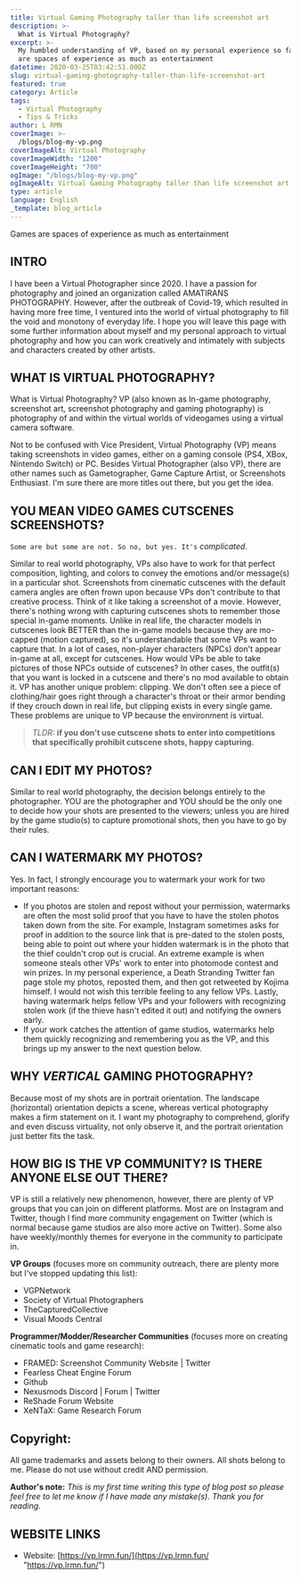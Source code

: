 ```yaml
---
title: Virtual Gaming Photography taller than life screenshot art
description: >-
  What is Virtual Photography?
excerpt: >-
  My humbled understanding of VP, based on my personal experience so far. Games
  are spaces of experience as much as entertainment
datetime: 2020-03-25T03:42:51.000Z
slug: virtual-gaming-ghotography-taller-than-life-screenshot-art
featured: true
category: Article
tags:
  - Virtual Photography
  - Tips & Tricks
author: L RMN
coverImage: >-
  /blogs/blog-my-vp.png
coverImageAlt: Virtual Photography
coverImageWidth: "1200"
coverImageHeight: "700"
ogImage: "/blogs/blog-my-vp.png"
ogImageAlt: Virtual Gaming Photography taller than life screenshot art
type: article
language: English
_template: blog_article
---
```


Games are spaces of experience as much as entertainment

## INTRO

I have been a Virtual Photographer since 2020. I have a passion for photography and joined an organization called AMATIRANS PHOTOGRAPHY. However, after the outbreak of Covid-19, which resulted in having more free time, I ventured into the world of virtual photography to fill the void and monotony of everyday life. I hope you will leave this page with some further information about myself and my personal approach to virtual photography and how you can work creatively and intimately with subjects and characters created by other artists.

## WHAT IS VIRTUAL PHOTOGRAPHY?

What is Virtual Photography?
VP (also known as In-game photography, screenshot art, screenshot photography and gaming photography) is photography of and within the virtual worlds of videogames using a virtual camera software.

Not to be confused with Vice President, Virtual Photography (VP) means taking screenshots in video games, either on a gaming console (PS4, XBox, Nintendo Switch) or PC. Besides Virtual Photographer (also VP), there are other names such as Gametographer, Game Capture Artist, or Screenshots Enthusiast. I'm sure there are more titles out there, but you get the idea.

## YOU MEAN VIDEO GAMES CUTSCENES SCREENSHOTS?

`Some are but some are not. So no, but yes. It's` _complicated_.

Similar to real world photography, VPs also have to work for that perfect composition, lighting, and colors to convey the emotions and/or message(s) in a particular shot. Screenshots from cinematic cutscenes with the default camera angles are often frown upon because VPs don't contribute to that creative process. Think of it like taking a screenshot of a movie. However, there's nothing wrong with capturing cutscenes shots to remember those special in-game moments. Unlike in real life, the character models in cutscenes look BETTER than the in-game models because they are mo-capped (motion captured), so it's understandable that some VPs want to capture that. In a lot of cases, non-player characters (NPCs) don't appear in-game at all, except for cutscenes. How would VPs be able to take pictures of those NPCs outside of cutscenes? In other cases, the outfit(s) that you want is locked in a cutscene and there's no mod available to obtain it. VP has another unique problem: clipping. We don't often see a piece of clothing/hair goes right through a character's throat or their armor bending if they crouch down in real life, but clipping exists in every single game. These problems are unique to VP because the environment is virtual.

> _TLDR:_ **if you don't use cutscene shots to enter into competitions that specifically prohibit cutscene shots, happy capturing.**

## CAN I EDIT MY PHOTOS?

Similar to real world photography, the decision belongs entirely to the photographer. YOU are the photographer and YOU should be the only one to decide how your shots are presented to the viewers; unless you are hired by the game studio(s) to capture promotional shots, then you have to go by their rules.

## CAN I WATERMARK MY PHOTOS?

Yes. In fact, I strongly encourage you to watermark your work for two important reasons:

- If you photos are stolen and repost without your permission, watermarks are often the most solid proof that you have to have the stolen photos taken down from the site. For example, Instagram sometimes asks for proof in addition to the source link that is pre-dated to the stolen posts, being able to point out where your hidden watermark is in the photo that the thief couldn't crop out is crucial. An extreme example is when someone steals other VPs' work to enter into photomode contest and win prizes. In my personal experience, a Death Stranding Twitter fan page stole my photos, reposted them, and then got retweeted by Kojima himself. I would not wish this terrible feeling to any fellow VPs. Lastly, having watermark helps fellow VPs and your followers with recognizing stolen work (if the thieve hasn't edited it out) and notifying the owners early.
- If your work catches the attention of game studios, watermarks help them quickly recognizing and remembering you as the VP, and this brings up my answer to the next question below.

## WHY _VERTICAL_ GAMING PHOTOGRAPHY?

Because most of my shots are in portrait orientation. The landscape (horizontal) orientation depicts a scene, whereas vertical photography makes a firm statement on it. I want my photography to comprehend, glorify and even discuss virtuality, not only observe it, and the portrait orientation just better fits the task.

## HOW BIG IS THE VP COMMUNITY? IS THERE ANYONE ELSE OUT THERE?

VP is still a relatively new phenomenon, however, there are plenty of VP groups that you can join on different platforms. Most are on Instagram and Twitter, though I find more community engagement on Twitter (which is normal because game studios are also more active on Twitter). Some also have weekly/monthly themes for everyone in the community to participate in.

**VP Groups** (focuses more on community outreach, there are plenty more but I've stopped updating this list):

- VGPNetwork
- Society of Virtual Photographers
- TheCapturedCollective
- Visual Moods Central

**Programmer/Modder/Researcher Communities** (focuses more on creating cinematic tools and game research):

- FRAMED: Screenshot Community Website | Twitter
- Fearless Cheat Engine Forum
- Github
- Nexusmods Discord | Forum | Twitter
- ReShade Forum Website
- XeNTaX: Game Research Forum

## Copyright:

All game trademarks and assets belong to their owners. All shots belong to me. Please do not use without credit AND permission.

**Author's note:** _This is my first time writing this type of blog post so please feel free to let me know if I have made any mistake(s). Thank you for reading._

## WEBSITE LINKS

- Website: [https://vp.lrmn.fun/](https://vp.lrmn.fun/ "https://vp.lrmn.fun/")
